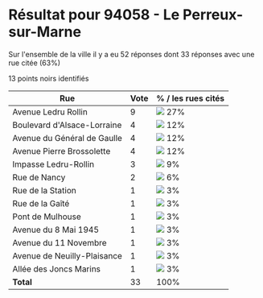 # Résultat pour 94058 - Le Perreux-sur-Marne

Sur l'ensemble de la ville il y a eu 52 réponses dont 33 réponses avec une rue citée (63%)

13 points noirs identifiés

| Rue | Vote | % / les rues cités|
|-----|------|-------------------|
| Avenue Ledru Rollin | 9 | <img src="../../img/bar_27.gif" />&nbsp;27%|
| Boulevard d'Alsace-Lorraine | 4 | <img src="../../img/bar_12.gif" />&nbsp;12%|
| Avenue du Général de Gaulle | 4 | <img src="../../img/bar_12.gif" />&nbsp;12%|
| Avenue Pierre Brossolette | 4 | <img src="../../img/bar_12.gif" />&nbsp;12%|
| Impasse Ledru-Rollin | 3 | <img src="../../img/bar_9.gif" />&nbsp;9%|
| Rue de Nancy | 2 | <img src="../../img/bar_6.gif" />&nbsp;6%|
| Rue de la Station | 1 | <img src="../../img/bar_3.gif" />&nbsp;3%|
| Rue de la Gaîté | 1 | <img src="../../img/bar_3.gif" />&nbsp;3%|
| Pont de Mulhouse | 1 | <img src="../../img/bar_3.gif" />&nbsp;3%|
| Avenue du 8 Mai 1945 | 1 | <img src="../../img/bar_3.gif" />&nbsp;3%|
| Avenue du 11 Novembre | 1 | <img src="../../img/bar_3.gif" />&nbsp;3%|
| Avenue de Neuilly-Plaisance | 1 | <img src="../../img/bar_3.gif" />&nbsp;3%|
| Allée des Joncs Marins | 1 | <img src="../../img/bar_3.gif" />&nbsp;3%|
| **Total** | 33 | 100%|
